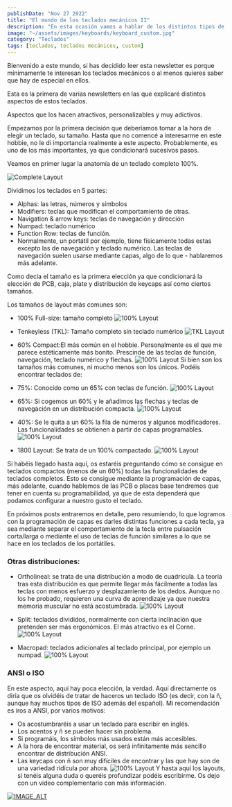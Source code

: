 ```yaml
---
publishDate: "Nov 27 2022"
title: "El mundo de los teclados mecánicos II"
description: "En esta ocasión vamos a hablar de los distintos tipos de layouts que podemos encontrar."
image: "~/assets/images/keyboards/keyboard_custom.jpg"
category: "Teclados"
tags: [teclados, teclados mecánicos, custom]
---
```



Bienvenido a este mundo, si has decidido leer esta newsletter es porque mínimamente te interesan los teclados mecánicos o al menos quieres saber que hay de especial en ellos.

Esta es la primera de varias newsletters en las que explicaré distintos aspectos de estos teclados.

Aspectos que los hacen atractivos, personalizables y muy adictivos.

Empezamos por la primera decisión que deberíamos tomar a la hora de elegir un teclado, su tamaño. Hasta que no comencé a interesarme en este hobbie, no le di importancia realmente a este aspecto. Probablemente, es uno de los más importantes, ya que condicionará sucesivos pasos.

Veamos en primer lugar la anatomía de un teclado completo 100%.

![Complete Layout](https://github.com/josavicente/josavicente-dev/blob/main/src/assets/images/keyboards/layout.jpg?raw=true)

Dividimos los teclados en 5 partes:

- Alphas: las letras, números y símbolos
- Modifiers: teclas que modifican el comportamiento de otras.
- Navigation & arrow keys: teclas de navegación y dirección
- Numpad: teclado numérico
- Function Row: teclas de función.
- Normalmente, un portátil por ejemplo, tiene físicamente todas estas excepto las de navegación y teclado numérico. Las teclas de navegación suelen usarse mediante capas, algo de lo que - hablaremos más adelante.

Como decía el tamaño es la primera elección ya que condicionará la elección de PCB, caja, plate y distribución de keycaps así como ciertos tamaños.

Los tamaños de layout más comunes son:

- 100% Full-size: tamaño completo
![100% Layout](https://github.com/josavicente/josavicente-dev/blob/main/src/assets/images/keyboards/layout100.jpg?raw=true)
- Tenkeyless (TKL): Tamaño completo sin teclado numérico
![TKL Layout](https://github.com/josavicente/josavicente-dev/blob/main/src/assets/images/keyboards/layoutTKL.jpg?raw=true)
- 60% Compact:El más común en el hobbie. Personalmente es el que me parece estéticamente más bonito. Prescinde de las teclas de función, navegación, teclado numérico y flechas.
![100% Layout](https://github.com/josavicente/josavicente-dev/blob/main/src/assets/images/keyboards/layout60.jpg?raw=true)
Si bien son los tamaños más comunes, ni mucho menos son los únicos. Podéis encontrar teclados de:

- 75%: Conocido como un 65% con teclas de función.
![100% Layout](https://github.com/josavicente/josavicente-dev/blob/main/src/assets/images/keyboards/layout70.jpg?raw=true)
- 65%: Si cogemos un 60% y le añadimos las flechas y teclas de navegación en un distribución compacta.
![100% Layout](https://github.com/josavicente/josavicente-dev/blob/main/src/assets/images/keyboards/layout65.jpg?raw=true)
- 40%: Se le quita a un 60% la fila de números y algunos modificadores. Las funcionalidades se obtienen a partir de capas programables.
![100% Layout](https://github.com/josavicente/josavicente-dev/blob/main/src/assets/images/keyboards/layout40.jpg?raw=true)
- 1800 Layout: Se trata de un 100% compactado.
![100% Layout](https://github.com/josavicente/josavicente-dev/blob/main/src/assets/images/keyboards/layout1800.jpg?raw=true)

Si habéis llegado hasta aquí, os estaréis preguntando cómo se consigue en teclados compactos (menos de un 60%) todas las funcionalidades de teclados completos. Esto se consigue mediante la programación de capas, más adelante, cuando hablemos de las PCB o placas base tendremos que tener en cuenta su programabilidad, ya que de esta dependerá que podamos configurar a nuestro gusto el teclado.

En próximos posts entraremos en detalle, pero resumiendo, lo que logramos con la programación de capas es darles distintas funciones a cada tecla, ya sea mediante separar el comportamiento de la tecla entre pulsación corta/larga o mediante el uso de teclas de función similares a lo que se hace en los teclados de los portátiles.

### Otras distribuciones:

- Ortholineal: se trata de una distribución a modo de cuadrícula. La teoría tras esta distribución es que permite llegar más fácilmente a todas las teclas con menos esfuerzo y desplazamiento de los dedos. Aunque no los he probado, requieren una curva de aprendizaje ya que nuestra memoria muscular no está acostumbrada.
![100% Layout](https://github.com/josavicente/josavicente-dev/blob/main/src/assets/images/keyboards/layoutOrto.jpg?raw=true)

- Split: teclados divididos, normalmente con cierta inclinación que pretenden ser más ergonómicos. El más atractivo es el Corne.
![100% Layout](https://github.com/josavicente/josavicente-dev/blob/main/src/assets/images/keyboards/Split.jpg?raw=true)

- Macropad: teclados adicionales al teclado principal, por ejemplo un numpad.
![100% Layout](https://github.com/josavicente/josavicente-dev/blob/main/src/assets/images/keyboards/macropad.jpg?raw=true)

### ANSI o ISO

En este aspecto, aquí hay poca elección, la verdad. Aquí directamente os diría que os olvidéis de tratar de haceros un teclado ISO (es decir, con la ñ, aunque hay muchos tipos de ISO además del español). Mi recomendación es iros a ANSI, por varios motivos:

- Os acostumbraréis a usar un teclado para escribir en inglés.
- Los acentos y ñ se pueden hacer sin problema.
- Si programáis, los símbolos más usados están más accesibles.
- A la hora de encontrar material, os será infinitamente más sencillo encontrar de distribución ANSI.
- Las keycaps con ñ son muy difíciles de encontrar y las que hay son de una variedad ridícula por ahora.
![100% Layout](https://github.com/josavicente/josavicente-dev/blob/main/src/assets/images/keyboards/AnsivsISO.jpg?raw=true)
Y hasta aquí los layouts, si tenéis alguna duda o queréis profundizar podéis escribirme. Os dejo con un video complementario con más información.

[![IMAGE_ALT](https://img.youtube.com/vi/GxS30X_unjU/maxresdefault.jpg)](https://youtu.be/GxS30X_unjU)
